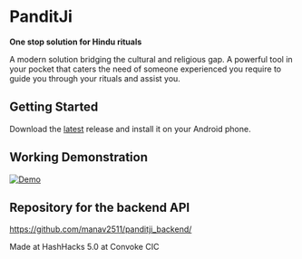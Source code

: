 # PanditJi

**One stop solution for Hindu rituals**

A modern solution bridging the cultural and religious gap. A powerful tool in your pocket that caters the need of someone experienced you require to guide you through your rituals and assist you.

## Getting Started

Download the [latest](https://github.com/AumGupta/PanditJi/releases/latest) release and install it on your Android phone.

## Working Demonstration

[![Demo](https://img.youtube.com/vi/-TzyAkzPVPM/0.jpg)](https://www.youtube.com/watch?v=-TzyAkzPVPM)

## Repository for the backend API

https://github.com/manav2511/panditji_backend/



Made at HashHacks 5.0 at Convoke CIC
